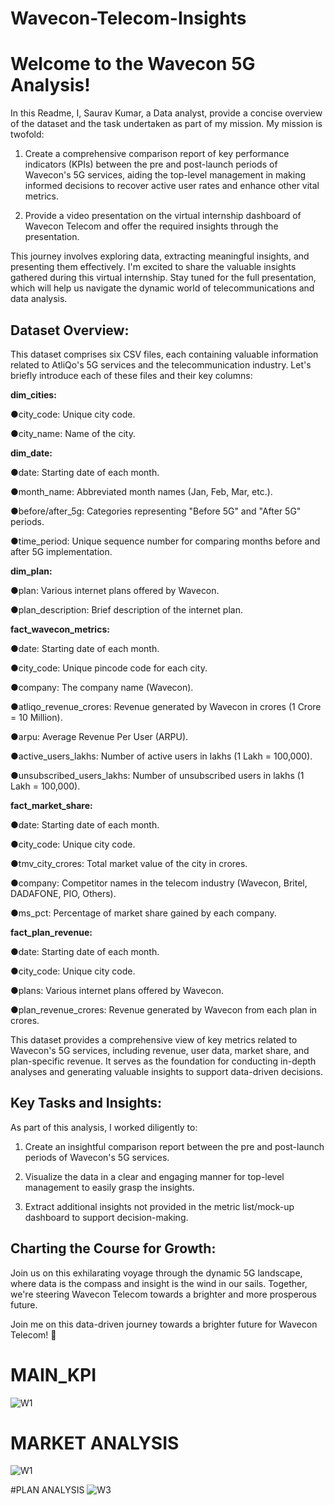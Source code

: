 # Wavecon-Telecom-Insights

# Welcome to the Wavecon 5G Analysis!

In this Readme, I, Saurav Kumar, a Data analyst, provide a concise overview of the dataset and the task undertaken as part of my mission. My mission is twofold:

1. Create a comprehensive comparison report of key performance indicators (KPIs) between the pre and post-launch periods of Wavecon's 5G services, aiding the top-level management in making informed decisions to recover active user rates and enhance other vital metrics.

2. Provide a video presentation on the virtual internship dashboard of Wavecon Telecom and offer the required insights through the presentation.

This journey involves exploring data, extracting meaningful insights, and presenting them effectively. I'm excited to share the valuable insights gathered during this virtual internship. Stay tuned for the full presentation, which will help us navigate the dynamic world of telecommunications and data analysis.

## Dataset Overview:

This dataset comprises six CSV files, each containing valuable information related to AtliQo's 5G services and the telecommunication industry. Let's briefly introduce each of these files and their key columns:

**dim_cities:**

●city_code: Unique city code.

●city_name: Name of the city.

**dim_date:**

●date: Starting date of each month.

●month_name: Abbreviated month names (Jan, Feb, Mar, etc.).

●before/after_5g: Categories representing "Before 5G" and "After 5G" periods.

●time_period: Unique sequence number for comparing months before and after 5G implementation.


**dim_plan:**

●plan: Various internet plans offered by Wavecon.

●plan_description: Brief description of the internet plan.

**fact_wavecon_metrics:**

●date: Starting date of each month.

●city_code: Unique pincode code for each city.

●company: The company name (Wavecon).

●atliqo_revenue_crores: Revenue generated by Wavecon in crores (1 Crore = 10 Million).

●arpu: Average Revenue Per User (ARPU).

●active_users_lakhs: Number of active users in lakhs (1 Lakh = 100,000).

●unsubscribed_users_lakhs: Number of unsubscribed users in lakhs (1 Lakh = 100,000).

**fact_market_share:**

●date: Starting date of each month.

●city_code: Unique city code.

●tmv_city_crores: Total market value of the city in crores.

●company: Competitor names in the telecom industry (Wavecon, Britel, DADAFONE, PIO, Others).

●ms_pct: Percentage of market share gained by each company.

**fact_plan_revenue:**

●date: Starting date of each month.

●city_code: Unique city code.

●plans: Various internet plans offered by Wavecon.

●plan_revenue_crores: Revenue generated by Wavecon from each plan in crores.

This dataset provides a comprehensive view of key metrics related to Wavecon's 5G services, including revenue, user data, market share, and plan-specific revenue. It serves as the foundation for conducting in-depth analyses and generating valuable insights to support data-driven decisions.



## Key Tasks and Insights:

As part of this analysis, I worked diligently to:

1. Create an insightful comparison report between the pre and post-launch periods of Wavecon's 5G services.

2. Visualize the data in a clear and engaging manner for top-level management to easily grasp the insights.

3. Extract additional insights not provided in the metric list/mock-up dashboard to support decision-making.

## Charting the Course for Growth:

Join us on this exhilarating voyage through the dynamic 5G landscape, where data is the compass and insight is the wind in our sails. Together, we're steering Wavecon Telecom towards a brighter and more prosperous future.

Join me on this data-driven journey towards a brighter future for Wavecon Telecom! 🚀

# MAIN_KPI
![W1](https://github.com/user-attachments/assets/dfbbefc3-7cf7-40e5-bd7c-138333e69d9e)

# MARKET ANALYSIS
![W1](https://github.com/user-attachments/assets/258eb0b5-28ff-4a27-9dc9-25e094de1a81)

#PLAN ANALYSIS
![W3](https://github.com/user-attachments/assets/2708a624-4bee-4885-b827-2e94501ab360)


